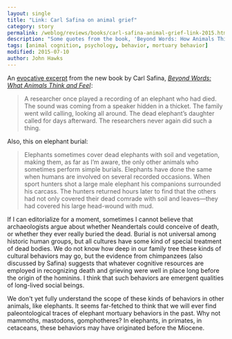 ```yaml
---
layout: single
title: "Link: Carl Safina on animal grief"
category: story
permalink: /weblog/reviews/books/carl-safina-animal-grief-link-2015.html
description: "Some quotes from the book, 'Beyond Words: How Animals Think and Feel'."
tags: [animal cognition, psychology, behavior, mortuary behavior]
modified: 2015-07-10
author: John Hawks
---
```


An <a href="http://www.pbs.org/wgbh/nova/next/nature/animal-grief/">evocative excerpt</a> from the new book by Carl Safina, <a href="http://www.amazon.com/gp/product/0805098887/ref=as_li_tl?ie=UTF8&camp=1789&creative=390957&creativeASIN=0805098887&linkCode=as2&tag=johnhawksanth-20&linkId=WCLNPDEI5AMXBHQU"><em>Beyond Words: What Animals Think and Feel</em></a><img src="http://ir-na.amazon-adsystem.com/e/ir?t=johnhawksanth-20&l=as2&o=1&a=0805098887" width="1" height="1" border="0" alt="" style="border:none !important; margin:0px !important;" />: 

<blockquote>A researcher once played a recording of an elephant who had died. The sound was coming from a speaker hidden in a thicket. The family went wild calling, looking all around. The dead elephant’s daughter called for days afterward. The researchers never again did such a thing.</blockquote>

Also, this on elephant burial: 

<blockquote>Elephants sometimes cover dead elephants with soil and vegetation, making them, as far as I’m aware, the only other animals who sometimes perform simple burials. Elephants have done the same when humans are involved on several recorded occasions. When sport hunters shot a large male elephant his companions surrounded his carcass. The hunters returned hours later to find that the others had not only covered their dead comrade with soil and leaves—they had covered his large head-wound with mud.</blockquote>

If I can editorialize for a moment, sometimes I cannot believe that archaeologists argue about whether Neandertals could conceive of death, or whether they ever really buried the dead. Burial is not universal among historic human groups, but all cultures have some kind of special treatment of  dead bodies. We do not know how deep in our family tree these kinds of cultural behaviors may go, but the evidence from chimpanzees (also discussed by Safina) suggests that whatever cognitive resources are employed in recognizing death and grieving were well in place long before the origin of the hominins. I think that such behaviors are emergent qualities of long-lived social beings. 

We don't yet fully understand the scope of these kinds of behaviors in other animals, like elephants. It seems far-fetched to think that we will ever find paleontological traces of elephant mortuary behaviors in the past. Why not mammoths, mastodons, gomphotheres? In elephants, in primates, in cetaceans, these behaviors may have originated before the Miocene. 

